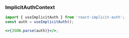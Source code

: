 ### ImplicitAuthContext

```jsx
import { useImplicitAuth } from 'react-implicit-auth';
const auth = useImplicitAuth();

<>{JSON.parse(auth)}</>;
```
